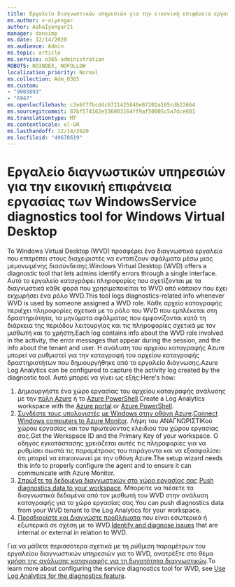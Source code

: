 ```yaml
---
title: Εργαλείο διαγνωστικών υπηρεσιών για την εικονική επιφάνεια εργασίας των Windows
ms.author: v-aiyengar
author: AshaIyengar21
manager: dansimp
ms.date: 12/14/2020
ms.audience: Admin
ms.topic: article
ms.service: o365-administration
ROBOTS: NOINDEX, NOFOLLOW
localization_priority: Normal
ms.collection: Adm_O365
ms.custom:
- "9003893"
- "6947"
ms.openlocfilehash: c2e6f7fbcddc6721425840e87202a165cdb22664
ms.sourcegitcommit: 87bf574162e536003164ff9af50005c5a7dce601
ms.translationtype: MT
ms.contentlocale: el-GR
ms.lasthandoff: 12/14/2020
ms.locfileid: "49678619"
---
```

# <a name="service-diagnostics-tool-for-windows-virtual-desktop"></a><span data-ttu-id="c35fd-102">Εργαλείο διαγνωστικών υπηρεσιών για την εικονική επιφάνεια εργασίας των Windows</span><span class="sxs-lookup"><span data-stu-id="c35fd-102">Service diagnostics tool for Windows Virtual Desktop</span></span>

<span data-ttu-id="c35fd-103">Το Windows Virtual Desktop (WVD) προσφέρει ένα διαγνωστικό εργαλείο που επιτρέπει στους διαχειριστές να εντοπίζουν σφάλματα μέσω μιας μεμονωμένης διασύνδεσης.</span><span class="sxs-lookup"><span data-stu-id="c35fd-103">Windows Virtual Desktop (WVD) offers a diagnostic tool that lets admins identify errors through a single interface.</span></span> <span data-ttu-id="c35fd-104">Αυτό το εργαλείο καταγράφει πληροφορίες που σχετίζονται με τα διαγνωστικά κάθε φορά που χρησιμοποιείται το WVD από κάποιον που έχει εκχωρήσει ένα ρόλο WVD.</span><span class="sxs-lookup"><span data-stu-id="c35fd-104">This tool logs diagnostics-related info whenever WVD is used by someone assigned a WVD role.</span></span> <span data-ttu-id="c35fd-105">Κάθε αρχείο καταγραφής περιέχει πληροφορίες σχετικά με το ρόλο του WVD που εμπλέκεται στη δραστηριότητα, τα μηνύματα σφάλματος που εμφανίζονται κατά τη διάρκεια της περιόδου λειτουργίας και τις πληροφορίες σχετικά με τον μισθωτή και το χρήστη.</span><span class="sxs-lookup"><span data-stu-id="c35fd-105">Each log contains info about the WVD role involved in the activity, the error messages that appear during the session, and the info about the tenant and user.</span></span> <span data-ttu-id="c35fd-106">Η ανάλυση του αρχείου καταγραφής Azure μπορεί να ρυθμιστεί για την καταγραφή του αρχείου καταγραφής δραστηριοτήτων που δημιουργήθηκε από το εργαλείο διάγνωσης.</span><span class="sxs-lookup"><span data-stu-id="c35fd-106">Azure Log Analytics can be configured to capture the activity log created by the diagnostic tool.</span></span> <span data-ttu-id="c35fd-107">Αυτό μπορεί να γίνει ως εξής:</span><span class="sxs-lookup"><span data-stu-id="c35fd-107">Here's how:</span></span>

1. <span data-ttu-id="c35fd-108">Δημιουργήστε ένα χώρο εργασίας του αρχείου καταγραφής ανάλυσης με την [πύλη Azure](https://go.microsoft.com/fwlink/?linkid=2129500) ή το [Azure PowerShell](https://go.microsoft.com/fwlink/?linkid=2129501).</span><span class="sxs-lookup"><span data-stu-id="c35fd-108">Create a Log Analytics workspace with the [Azure portal](https://go.microsoft.com/fwlink/?linkid=2129500) or [Azure PowerShell](https://go.microsoft.com/fwlink/?linkid=2129501).</span></span>
1. <span data-ttu-id="c35fd-109">[Συνδέστε τους υπολογιστές με Windows στην οθόνη Azure](https://go.microsoft.com/fwlink/?linkid=2129913).</span><span class="sxs-lookup"><span data-stu-id="c35fd-109">[Connect Windows computers to Azure Monitor](https://go.microsoft.com/fwlink/?linkid=2129913).</span></span> <span data-ttu-id="c35fd-110">Λήψη του ΑΝΑΓΝΩΡΙΣΤΙΚού χώρου εργασίας και του πρωτεύοντος κλειδιού του χώρου εργασίας σας.</span><span class="sxs-lookup"><span data-stu-id="c35fd-110">Get the Workspace ID and the Primary Key of your workspace.</span></span> <span data-ttu-id="c35fd-111">Ο οδηγός εγκατάστασης χρειάζεται αυτές τις πληροφορίες για να ρυθμίσει σωστά τις παραμέτρους του παράγοντα και να εξασφαλίσει ότι μπορεί να επικοινωνεί με την οθόνη Azure.</span><span class="sxs-lookup"><span data-stu-id="c35fd-111">The setup wizard needs this info to properly configure the agent and to ensure it can communicate with Azure Monitor.</span></span>
1. <span data-ttu-id="c35fd-112">[Σπρώξτε τα δεδομένα διαγνωστικών στο χώρο εργασίας σας](https://go.microsoft.com/fwlink/?linkid=2128284).</span><span class="sxs-lookup"><span data-stu-id="c35fd-112">[Push diagnostics data to your workspace](https://go.microsoft.com/fwlink/?linkid=2128284).</span></span> <span data-ttu-id="c35fd-113">Μπορείτε να πιέσετε τα διαγνωστικά δεδομένα από τον μισθωτή του WVD στην ανάλυση καταγραφής για το χώρο εργασίας σας.</span><span class="sxs-lookup"><span data-stu-id="c35fd-113">You can push diagnostics data from your WVD tenant to the Log Analytics for your workspace.</span></span>
1. <span data-ttu-id="c35fd-114">[Προσδιορίστε και Διαγνώστε προβλήματα](https://go.microsoft.com/fwlink/?linkid=2128338) που είναι εσωτερικά ή εξωτερικά σε σχέση με το WVD.</span><span class="sxs-lookup"><span data-stu-id="c35fd-114">[Identify and diagnose issues](https://go.microsoft.com/fwlink/?linkid=2128338) that are internal or external in relation to WVD.</span></span>

<span data-ttu-id="c35fd-115">Για να μάθετε περισσότερα σχετικά με τη ρύθμιση παραμέτρων του εργαλείου διαγνωστικών υπηρεσιών για το WVD, ανατρέξτε στο θέμα [χρήση της ανάλυσης καταγραφής για τη δυνατότητα διαγνωστικών](https://go.microsoft.com/fwlink/?linkid=2128084).</span><span class="sxs-lookup"><span data-stu-id="c35fd-115">To learn more about configuring the service diagnostics tool for WVD, see [Use Log Analytics for the diagnostics feature](https://go.microsoft.com/fwlink/?linkid=2128084).</span></span>
